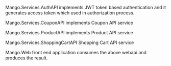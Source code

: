 Mango.Services.AuthAPI implements JWT token based authentication and it generates access token which used in authorization process.

Mango.Services.CouponAPI implements Coupon API service

Mango.Services.ProductAPI implements Product API service

Mango.Services.ShoppingCartAPI Shopping Cart API service

Mango.Web front end application consumes the above webapi and produces the result.

